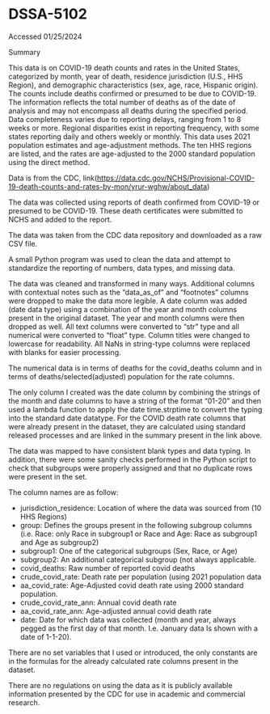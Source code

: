 # DSSA-5102

Accessed 01/25/2024

Summary

This data is on COVID-19 death counts and rates in the United States, categorized by month, year of death, residence jurisdiction (U.S., HHS Region), and demographic characteristics (sex, age, race, Hispanic origin). The counts include deaths confirmed or presumed to be due to COVID-19. The information reflects the total number of deaths as of the date of analysis and may not encompass all deaths during the specified period. Data completeness varies due to reporting delays, ranging from 1 to 8 weeks or more. Regional disparities exist in reporting frequency, with some states reporting daily and others weekly or monthly. This data uses 2021 population estimates and age-adjustment methods. The ten HHS regions are listed, and the rates are age-adjusted to the 2000 standard population using the direct method. 



Data is from the CDC, link(https://data.cdc.gov/NCHS/Provisional-COVID-19-death-counts-and-rates-by-mon/yrur-wghw/about_data)



The data was collected using reports of death confirmed from COVID-19 or presumed to be COVID-19. These death certificates were submitted to NCHS and added to the report.



The data was taken from the CDC data repository and downloaded as a raw CSV file.



A small Python program was used to clean the data and attempt to standardize the reporting of numbers, data types, and missing data.

The data was cleaned and transformed in many ways. Additional columns with contextual notes such as the “data_as_of” and “footnotes” columns were dropped to make the data more legible. A date column was added (date data type) using a combination of the year and month columns present in the original dataset. The year and month columns were then dropped as well. All text columns were converted to “str” type and all numerical were converted to “float” type. Column titles were changed to lowercase for readability. All NaNs in string-type columns were replaced with blanks for easier processing.


The numerical data is in terms of deaths for the covid_deaths column and in terms of deaths/selected(adjusted) population for the rate columns.


The only column I created was the date column by combining the strings of the month and date columns to have a string of the format “01-20” and then used a lambda function to apply the date time.strptime to convert the typing into the standard date datatype. For the COVID death rate columns that were already present in the dataset, they are calculated using standard released processes and are linked in the summary present in the link above.


The data was mapped to have consistent blank types and data typing. In addition, there were some sanity checks performed in the Python script to check that subgroups were properly assigned and that no duplicate rows were present in the set.

The column names are as follow:

- jurisdiction_residence: Location of where the data was sourced from (10 HHS Regions)
- group: Defines the groups present in the following subgroup columns (i.e. Race: only Race in subgroup1 or Race and Age: Race as subgroup1 and Age as subgroup2)
- subgroup1: One of the categorical subgroups (Sex, Race, or Age)
- subgroup2: An additional categorical subgroup (not always applicable.
- covid_deaths: Raw number of reported covid deaths
- crude_covid_rate: Death rate per population (using 2021 population data
- aa_covid_rate: Age-Adjusted covid death rate using 2000 standard population.
- crude_covid_rate_ann: Annual covid death rate
- aa_covid_rate_ann: Age-adjusted annual covid death rate
- date: Date for which data was collected (month and year, always pegged as the first day of that month. I.e. January data Is shown with a date of 1-1-20).


There are no set variables that I used or introduced, the only constants are in the formulas for the already calculated rate columns present in the dataset.


There are no regulations on using the data as it is publicly available information presented by the CDC for use in academic and commercial research.
